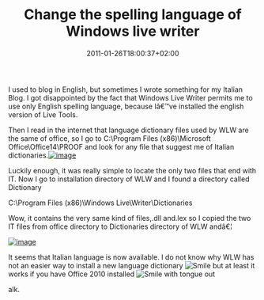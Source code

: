 ﻿---
title: "Change the spelling language of Windows live writer"
description: ""
date: 2011-01-26T18:00:37+02:00
draft: false
tags: [General]
categories: [General]
---
I used to blog in English, but sometimes I wrote something for my Italian Blog. I got disappointed by the fact that Windows Live Writer permits me to use only English spelling language, because Iâ€™ve installed the english version of Live Tools.

Then I read in the internet that language dictionary files used by WLW are the same of office, so I go to C:\Program Files (x86)\Microsoft Office\Office14\PROOF and look for any file that suggest me of Italian dictionaries.[![image](http://www.codewrecks.com/blog/wp-content/uploads/2011/01/image_thumb20.png "image")](http://www.codewrecks.com/blog/wp-content/uploads/2011/01/image20.png)

Luckily enough, it was really simple to locate the only two files that end with IT. Now I go to installation directory of WLW and I found a directory called Dictionary

C:\Program Files (x86)\Windows Live\Writer\Dictionaries

Wow, it contains the very same kind of files,.dll and.lex so I copied the two IT files from office directory to Dictionaries directory of WLW andâ€¦

[![image](http://www.codewrecks.com/blog/wp-content/uploads/2011/01/image_thumb21.png "image")](http://www.codewrecks.com/blog/wp-content/uploads/2011/01/image21.png)

It seems that Italian language is now available. I do not know why WLW has not an easier way to install a new language dictionary ![Smile](http://www.codewrecks.com/blog/wp-content/uploads/2011/01/wlEmoticon-smile1.png) but at least it works if you have Office 2010 installed ![Smile with tongue out](http://www.codewrecks.com/blog/wp-content/uploads/2011/01/wlEmoticon-smilewithtongueout.png)

alk.
